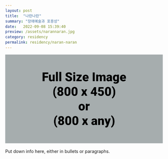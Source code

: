 ```yaml
---
layout: post
title:  "나란나란"
summary: "장애예술과 포용성"
date:   2022-09-08 15:39:40
preview: /assets/narannaran.jpg
category: residency
permalink: residency/naran-naran
---
```


![Picture 1](/assets/fullsize.png)

Put down info here, either in bullets or paragraphs.
